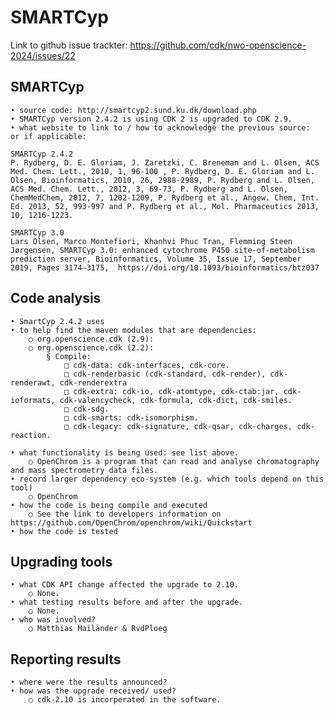 # SMARTCyp
Link to github issue trackter:  https://github.com/cdk/nwo-openscience-2024/issues/22
 
## SMARTCyp
    • source code: http://smartcyp2.sund.ku.dk/download.php
    • SMARTCyp version 2.4.2 is using CDK 2 is upgraded to CDK 2.9.
    • what website to link to / how to acknowledge the previous source:  or if applicable:

    SMARTCyp 2.4.2
    P. Rydberg, D. E. Gloriam, J. Zaretzki, C. Breneman and L. Olsen, ACS Med. Chem. Lett., 2010, 1, 96-100 , P. Rydberg, D. E. Gloriam and L. Olsen, Bioinformatics, 2010, 26, 2988-2989, P. Rydberg and L. Olsen, ACS Med. Chem. Lett., 2012, 3, 69-73, P. Rydberg and L. Olsen, ChemMedChem, 2012, 7, 1202-1209, P. Rydberg et al., Angew. Chem, Int. Ed. 2013, 52, 993-997 and P. Rydberg et al., Mol. Pharmaceutics 2013, 10, 1216-1223.

    SMARTCyp 3.0
    Lars Olsen, Marco Montefiori, Khanhvi Phuc Tran, Flemming Steen Jørgensen, SMARTCyp 3.0: enhanced cytochrome P450 site-of-metabolism prediction server, Bioinformatics, Volume 35, Issue 17, September 2019, Pages 3174–3175,  https://doi.org/10.1093/bioinformatics/btz037
     
## Code analysis 
    • SmartCyp 2.4.2 uses
    • to help find the maven modules that are dependencies:
        ○ org.openscience.cdk (2.9):
        ○ org.openscience.cdk (2.2):
            § Compile: 
                □ cdk-data: cdk-interfaces, cdk-core.
                □ cdk-renderbasic (cdk-standard, cdk-render), cdk-renderawt, cdk-renderextra
                □ cdk-extra: cdk-io, cdk-atomtype, cdk-ctab:jar, cdk-ioformats, cdk-valencycheck, cdk-formula, cdk-dict, cdk-smiles.
                □ cdk-sdg.
                □ cdk-smarts: cdk-isomorphism.
                □ cdk-legacy: cdk-signature, cdk-qsar, cdk-charges, cdk-reaction.
    
    • what functionality is being used: see list above.
        ○ OpenChrom is a program that can read and analyse chromatography and mass spectrometry data files. 
    • record larger dependency eco-system (e.g. which tools depend on this tool)
        ○ OpenChrom
    • how the code is being compile and executed
        ○ See the link to developers information on https://github.com/OpenChrom/openchrom/wiki/Quickstart
    • how the code is tested
 
## Upgrading tools
    • what CDK API change affected the upgrade to 2.10. 
        ○ None.
    • what testing results before and after the upgrade. 
        ○ None.
    • who was involved? 
        ○ Matthias Mailänder & RvdPloeg
 
## Reporting results
    • where were the results announced? 
    • how was the upgrade received/ used? 
        ○ cdk-2.10 is incorperated in the software.